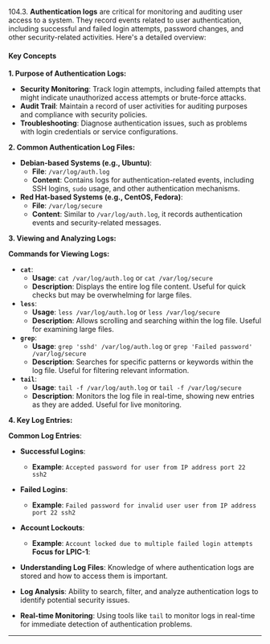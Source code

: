 104.3. 
**Authentication logs** are critical for monitoring and auditing user access to a system. They record events related to user authentication, including successful and failed login attempts, password changes, and other security-related activities. Here's a detailed overview:

#### Key Concepts

**1. Purpose of Authentication Logs:**

- **Security Monitoring**: Track login attempts, including failed attempts that might indicate unauthorized access attempts or brute-force attacks.
- **Audit Trail**: Maintain a record of user activities for auditing purposes and compliance with security policies.
- **Troubleshooting**: Diagnose authentication issues, such as problems with login credentials or service configurations.

**2. Common Authentication Log Files:**

- **Debian-based Systems (e.g., Ubuntu)**:
    - **File**: `/var/log/auth.log`
    - **Content**: Contains logs for authentication-related events, including SSH logins, `sudo` usage, and other authentication mechanisms.
- **Red Hat-based Systems (e.g., CentOS, Fedora)**:
    - **File**: `/var/log/secure`
    - **Content**: Similar to `/var/log/auth.log`, it records authentication events and security-related messages.

**3. Viewing and Analyzing Logs:**

**Commands for Viewing Logs:**

- **`cat`**:
    - **Usage**: `cat /var/log/auth.log` or `cat /var/log/secure`
    - **Description**: Displays the entire log file content. Useful for quick checks but may be overwhelming for large files.
- **`less`**:
    - **Usage**: `less /var/log/auth.log` or `less /var/log/secure`
    - **Description**: Allows scrolling and searching within the log file. Useful for examining large files.
- **`grep`**:
    - **Usage**: `grep 'sshd' /var/log/auth.log` or `grep 'Failed password' /var/log/secure`
    - **Description**: Searches for specific patterns or keywords within the log file. Useful for filtering relevant information.
- **`tail`**:
    - **Usage**: `tail -f /var/log/auth.log` or `tail -f /var/log/secure`
    - **Description**: Monitors the log file in real-time, showing new entries as they are added. Useful for live monitoring.

**4. Key Log Entries:**

**Common Log Entries**:

- **Successful Logins**:
    - **Example**: `Accepted password for user from IP address port 22 ssh2`
- **Failed Logins**:
    - **Example**: `Failed password for invalid user user from IP address port 22 ssh2`
- **Account Lockouts**:
    - **Example**: `Account locked due to multiple failed login attempts`
**Focus for LPIC-1**:

- **Understanding Log Files**: Knowledge of where authentication logs are stored and how to access them is important.
- **Log Analysis**: Ability to search, filter, and analyze authentication logs to identify potential security issues.
- **Real-time Monitoring**: Using tools like `tail` to monitor logs in real-time for immediate detection of authentication problems.

---


